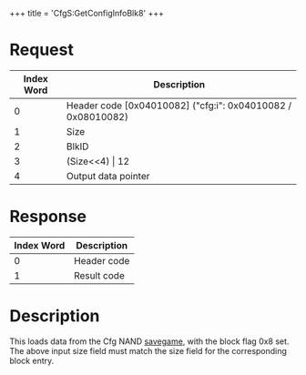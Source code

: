 +++
title = 'CfgS:GetConfigInfoBlk8'
+++

# Request

| Index Word | Description                                                   |
|------------|---------------------------------------------------------------|
| 0          | Header code \[0x04010082\] ("cfg:i": 0x04010082 / 0x08010082) |
| 1          | Size                                                          |
| 2          | BlkID                                                         |
| 3          | (Size\<\<4) \| 12                                             |
| 4          | Output data pointer                                           |

# Response

| Index Word | Description |
|------------|-------------|
| 0          | Header code |
| 1          | Result code |

# Description

This loads data from the Cfg NAND
[savegame](Config_Savegame "wikilink"), with the block flag 0x8 set. The
above input size field must match the size field for the corresponding
block entry.
